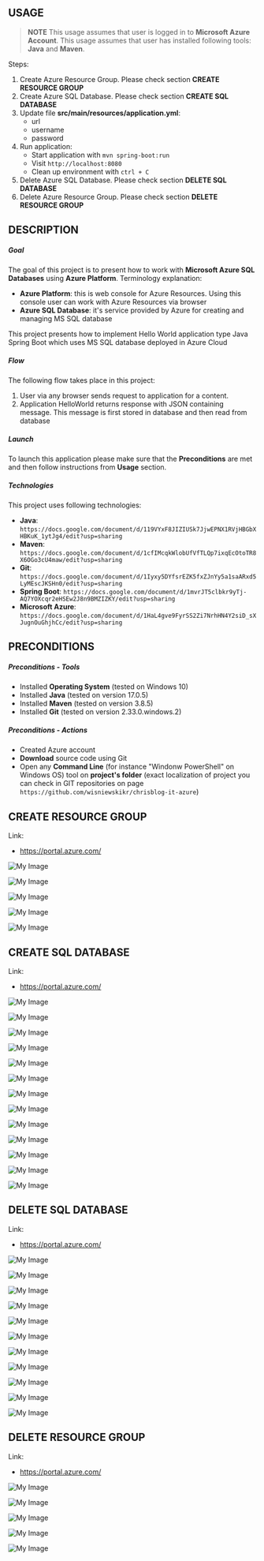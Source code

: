 USAGE
-----

> **NOTE** This usage assumes that user is logged in to **Microsoft Azure Account**. This usage assumes that user has installed following tools: **Java** and **Maven**.

Steps:
1. Create Azure Resource Group. Please check section **CREATE RESOURCE GROUP**
1. Create Azure SQL Database. Please check section **CREATE SQL DATABASE**
1. Update file **src/main/resources/application.yml**:
     * url
     * username
     * password
1. Run application:
     * Start application with `mvn spring-boot:run`
     * Visit `http://localhost:8080`
     * Clean up environment with `ctrl + C`
1. Delete Azure SQL Database. Please check section **DELETE SQL DATABASE**
1. Delete Azure Resource Group. Please check section **DELETE RESOURCE GROUP**



DESCRIPTION
-----------

##### Goal
The goal of this project is to present how to work with **Microsoft Azure SQL Databases** using **Azure Platform**. Terminology explanation:
* **Azure Platform**: this is web console for Azure Resources. Using this console user can work with Azure Resources via browser
* **Azure SQL Database**: it's service provided by Azure for creating and managing MS SQL database

This project presents how to implement Hello World application type Java Spring Boot which uses MS SQL database deployed in Azure Cloud

##### Flow
The following flow takes place in this project:
1. User via any browser sends request to application for a content.
1. Application HelloWorld returns response with JSON containing message. This message is first stored in database and then read from database

##### Launch
To launch this application please make sure that the **Preconditions** are met and then follow instructions from **Usage** section.

##### Technologies
This project uses following technologies:
* **Java**: `https://docs.google.com/document/d/119VYxF8JIZIUSk7JjwEPNX1RVjHBGbXHBKuK_1ytJg4/edit?usp=sharing`
* **Maven**: `https://docs.google.com/document/d/1cfIMcqkWlobUfVfTLQp7ixqEcOtoTR8X6OGo3cU4maw/edit?usp=sharing`
* **Git**: `https://docs.google.com/document/d/1Iyxy5DYfsrEZK5fxZJnYy5a1saARxd5LyMEscJKSHn0/edit?usp=sharing`
* **Spring Boot**: `https://docs.google.com/document/d/1mvrJT5clbkr9yTj-AQ7YOXcqr2eHSEw2J8n9BMZIZKY/edit?usp=sharing`
* **Microsoft Azure**: `https://docs.google.com/document/d/1HaL4gve9FyrSS2Zi7NrhHN4Y2siD_sXJugnOuGhjhCc/edit?usp=sharing`


PRECONDITIONS
-------------

##### Preconditions - Tools
* Installed **Operating System** (tested on Windows 10)
* Installed **Java** (tested on version 17.0.5)
* Installed **Maven** (tested on version 3.8.5)
* Installed **Git** (tested on version 2.33.0.windows.2)

##### Preconditions - Actions
* Created Azure account
* **Download** source code using Git 
* Open any **Command Line** (for instance "Windonw PowerShell" on Windows OS) tool on **project's folder** (exact localization of project you can check in GIT repositories on page `https://github.com/wisniewskikr/chrisblog-it-azure`)


CREATE RESOURCE GROUP
---------------------

Link:
* https://portal.azure.com/

![My Image](readme-images/create-rg-01.png)

![My Image](readme-images/create-rg-02.png)

![My Image](readme-images/create-rg-03.png)

![My Image](readme-images/create-rg-04.png)

![My Image](readme-images/create-rg-05.png)


CREATE SQL DATABASE
-------------------

Link:
* https://portal.azure.com/

![My Image](readme-images/create-sql-databases-01.png)

![My Image](readme-images/create-sql-databases-02.png)

![My Image](readme-images/create-sql-databases-03.png)

![My Image](readme-images/create-sql-databases-04.png)

![My Image](readme-images/create-sql-databases-05.png)

![My Image](readme-images/create-sql-databases-06.png)

![My Image](readme-images/create-sql-databases-07.png)

![My Image](readme-images/create-sql-databases-08.png)

![My Image](readme-images/create-sql-databases-09.png)

![My Image](readme-images/create-sql-databases-10.png)

![My Image](readme-images/create-sql-databases-11.png)

![My Image](readme-images/create-sql-databases-12.png)

![My Image](readme-images/create-sql-databases-13.png)


DELETE SQL DATABASE
-------------------

Link:
* https://portal.azure.com/

![My Image](readme-images/delete-sql-databases-01.png)

![My Image](readme-images/delete-sql-databases-02.png)

![My Image](readme-images/delete-sql-databases-03.png)

![My Image](readme-images/delete-sql-databases-04.png)

![My Image](readme-images/delete-sql-databases-05.png)

![My Image](readme-images/delete-sql-databases-06.png)

![My Image](readme-images/delete-sql-databases-07.png)

![My Image](readme-images/delete-sql-databases-08.png)

![My Image](readme-images/delete-sql-databases-09.png)

![My Image](readme-images/delete-sql-databases-10.png)

![My Image](readme-images/delete-sql-databases-11.png)


DELETE RESOURCE GROUP
---------------------

Link:
* https://portal.azure.com/

![My Image](readme-images/delete-rg-01.png)

![My Image](readme-images/delete-rg-02.png)

![My Image](readme-images/delete-rg-03.png)

![My Image](readme-images/delete-rg-04.png)

![My Image](readme-images/delete-rg-05.png)